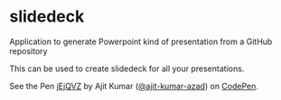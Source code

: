 # slidedeck
Application to generate Powerpoint kind of presentation from a GitHub repository

This can be used to create slidedeck for all your presentations.

<p data-height="268" data-theme-id="0" data-slug-hash="jEjQVZ" data-default-tab="result" data-user="ajit-kumar-azad" class='codepen'>See the Pen <a href='http://codepen.io/ajit-kumar-azad/pen/jEjQVZ/'>jEjQVZ</a> by Ajit Kumar (<a href='http://codepen.io/ajit-kumar-azad'>@ajit-kumar-azad</a>) on <a href='http://codepen.io'>CodePen</a>.</p> <script async src="//assets.codepen.io/assets/embed/ei.js"></script>
